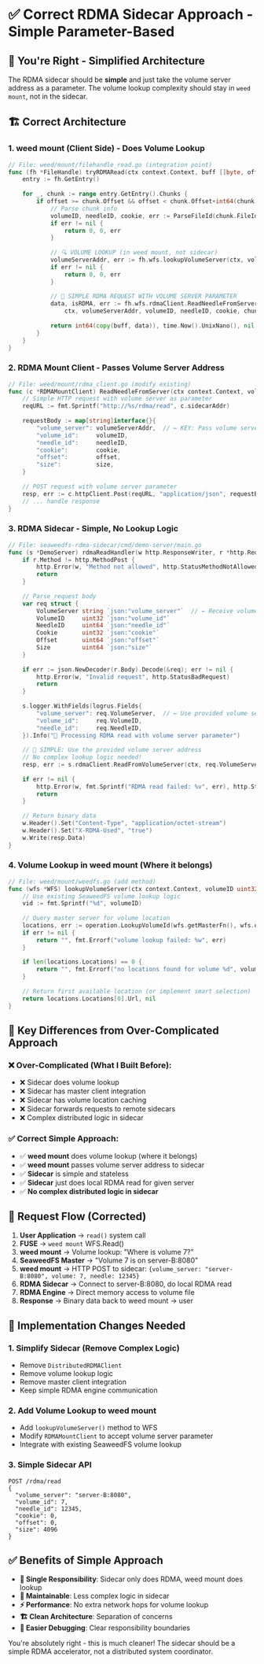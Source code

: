 # ✅ Correct RDMA Sidecar Approach - Simple Parameter-Based

## 🎯 **You're Right - Simplified Architecture**

The RDMA sidecar should be **simple** and just take the volume server address as a parameter. The volume lookup complexity should stay in `weed mount`, not in the sidecar.

## 🏗️ **Correct Architecture**

### **1. weed mount (Client Side) - Does Volume Lookup**
```go
// File: weed/mount/filehandle_read.go (integration point)
func (fh *FileHandle) tryRDMARead(ctx context.Context, buff []byte, offset int64) (int64, int64, error) {
    entry := fh.GetEntry()
    
    for _, chunk := range entry.GetEntry().Chunks {
        if offset >= chunk.Offset && offset < chunk.Offset+int64(chunk.Size) {
            // Parse chunk info
            volumeID, needleID, cookie, err := ParseFileId(chunk.FileId)
            if err != nil {
                return 0, 0, err
            }
            
            // 🔍 VOLUME LOOKUP (in weed mount, not sidecar)
            volumeServerAddr, err := fh.wfs.lookupVolumeServer(ctx, volumeID)
            if err != nil {
                return 0, 0, err
            }
            
            // 🚀 SIMPLE RDMA REQUEST WITH VOLUME SERVER PARAMETER
            data, isRDMA, err := fh.wfs.rdmaClient.ReadNeedleFromServer(
                ctx, volumeServerAddr, volumeID, needleID, cookie, chunkOffset, readSize)
            
            return int64(copy(buff, data)), time.Now().UnixNano(), nil
        }
    }
}
```

### **2. RDMA Mount Client - Passes Volume Server Address**
```go
// File: weed/mount/rdma_client.go (modify existing)
func (c *RDMAMountClient) ReadNeedleFromServer(ctx context.Context, volumeServerAddr string, volumeID uint32, needleID uint64, cookie uint32, offset, size uint64) ([]byte, bool, error) {
    // Simple HTTP request with volume server as parameter
    reqURL := fmt.Sprintf("http://%s/rdma/read", c.sidecarAddr)
    
    requestBody := map[string]interface{}{
        "volume_server": volumeServerAddr,  // ← KEY: Pass volume server address
        "volume_id":     volumeID,
        "needle_id":     needleID,
        "cookie":        cookie,
        "offset":        offset,
        "size":          size,
    }
    
    // POST request with volume server parameter
    resp, err := c.httpClient.Post(reqURL, "application/json", requestBody)
    // ... handle response
}
```

### **3. RDMA Sidecar - Simple, No Lookup Logic**
```go
// File: seaweedfs-rdma-sidecar/cmd/demo-server/main.go
func (s *DemoServer) rdmaReadHandler(w http.ResponseWriter, r *http.Request) {
    if r.Method != http.MethodPost {
        http.Error(w, "Method not allowed", http.StatusMethodNotAllowed)
        return
    }
    
    // Parse request body
    var req struct {
        VolumeServer string `json:"volume_server"`  // ← Receive volume server address
        VolumeID     uint32 `json:"volume_id"`
        NeedleID     uint64 `json:"needle_id"`
        Cookie       uint32 `json:"cookie"`
        Offset       uint64 `json:"offset"`
        Size         uint64 `json:"size"`
    }
    
    if err := json.NewDecoder(r.Body).Decode(&req); err != nil {
        http.Error(w, "Invalid request", http.StatusBadRequest)
        return
    }
    
    s.logger.WithFields(logrus.Fields{
        "volume_server": req.VolumeServer,  // ← Use provided volume server
        "volume_id":     req.VolumeID,
        "needle_id":     req.NeedleID,
    }).Info("📖 Processing RDMA read with volume server parameter")
    
    // 🚀 SIMPLE: Use the provided volume server address
    // No complex lookup logic needed!
    resp, err := s.rdmaClient.ReadFromVolumeServer(ctx, req.VolumeServer, req.VolumeID, req.NeedleID, req.Cookie, req.Offset, req.Size)
    
    if err != nil {
        http.Error(w, fmt.Sprintf("RDMA read failed: %v", err), http.StatusInternalServerError)
        return
    }
    
    // Return binary data
    w.Header().Set("Content-Type", "application/octet-stream")
    w.Header().Set("X-RDMA-Used", "true")
    w.Write(resp.Data)
}
```

### **4. Volume Lookup in weed mount (Where it belongs)**
```go
// File: weed/mount/weedfs.go (add method)
func (wfs *WFS) lookupVolumeServer(ctx context.Context, volumeID uint32) (string, error) {
    // Use existing SeaweedFS volume lookup logic
    vid := fmt.Sprintf("%d", volumeID)
    
    // Query master server for volume location
    locations, err := operation.LookupVolumeId(wfs.getMasterFn(), wfs.option.GrpcDialOption, vid)
    if err != nil {
        return "", fmt.Errorf("volume lookup failed: %w", err)
    }
    
    if len(locations.Locations) == 0 {
        return "", fmt.Errorf("no locations found for volume %d", volumeID)
    }
    
    // Return first available location (or implement smart selection)
    return locations.Locations[0].Url, nil
}
```

## 🎯 **Key Differences from Over-Complicated Approach**

### **❌ Over-Complicated (What I Built Before):**
- ❌ Sidecar does volume lookup
- ❌ Sidecar has master client integration  
- ❌ Sidecar has volume location caching
- ❌ Sidecar forwards requests to remote sidecars
- ❌ Complex distributed logic in sidecar

### **✅ Correct Simple Approach:**
- ✅ **weed mount** does volume lookup (where it belongs)
- ✅ **weed mount** passes volume server address to sidecar
- ✅ **Sidecar** is simple and stateless
- ✅ **Sidecar** just does local RDMA read for given server
- ✅ **No complex distributed logic in sidecar**

## 🚀 **Request Flow (Corrected)**

1. **User Application** → `read()` system call
2. **FUSE** → `weed mount` WFS.Read()
3. **weed mount** → Volume lookup: "Where is volume 7?"
4. **SeaweedFS Master** → "Volume 7 is on server-B:8080"
5. **weed mount** → HTTP POST to sidecar: `{volume_server: "server-B:8080", volume: 7, needle: 12345}`
6. **RDMA Sidecar** → Connect to server-B:8080, do local RDMA read
7. **RDMA Engine** → Direct memory access to volume file
8. **Response** → Binary data back to weed mount → user

## 📝 **Implementation Changes Needed**

### **1. Simplify Sidecar (Remove Complex Logic)**
- Remove `DistributedRDMAClient`
- Remove volume lookup logic
- Remove master client integration
- Keep simple RDMA engine communication

### **2. Add Volume Lookup to weed mount**
- Add `lookupVolumeServer()` method to WFS
- Modify `RDMAMountClient` to accept volume server parameter
- Integrate with existing SeaweedFS volume lookup

### **3. Simple Sidecar API**
```
POST /rdma/read
{
  "volume_server": "server-B:8080",
  "volume_id": 7,
  "needle_id": 12345,
  "cookie": 0,
  "offset": 0,
  "size": 4096
}
```

## ✅ **Benefits of Simple Approach**

- **🎯 Single Responsibility**: Sidecar only does RDMA, weed mount does lookup
- **🔧 Maintainable**: Less complex logic in sidecar
- **⚡ Performance**: No extra network hops for volume lookup
- **🏗️ Clean Architecture**: Separation of concerns
- **🐛 Easier Debugging**: Clear responsibility boundaries

You're absolutely right - this is much cleaner! The sidecar should be a simple RDMA accelerator, not a distributed system coordinator.
